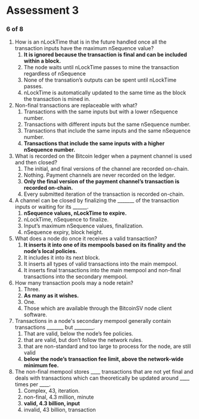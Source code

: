 # Assessment 3



### 6 of 8 <a href="#id-6-of-8" id="id-6-of-8"></a>

&#x20;

1. How is an nLockTime that is in the future handled once all the transaction inputs have the maximum nSequence value?
   1. **It is ignored because the transaction is final and can be included within a block.**
   2. The node waits until nLockTime passes to mine the transaction regardless of nSequence
   3. None of the transation’s outputs can be spent until nLockTime passes.
   4. nLockTime is automatically updated to the same time as the block the transaction is mined in.
2. Non-final transactions are replaceable with what?
   1. Transactions with the same inputs but with a lower nSequence number.
   2. Transactions with different inputs but the same nSequence number.
   3. Transactions that include the same inputs and the same nSequence number.
   4. **Transactions that include the same inputs with a higher nSequence number.**
3. What is recorded on the Bitcoin ledger when a payment channel is used and then closed?
   1. The initial, and final versions of the channel are recorded on-chain.
   2. Nothing. Payment channels are never recorded on the ledger.
   3. **Only the final version of the payment channel’s transaction is recorded on-chain.**
   4. Every submitted iteration of the transaction is recorded on-chain.
4. A channel can be closed by finalizing the \_\_\_\_\_\_\_ of the transaction inputs or waiting for its \_\_\_\_\_\_.&#x20;
   1. **nSequence values, nLockTime to expire.**
   2. nLockTime, nSequence to finalize.
   3. Input’s maximum nSequence values, finalization.
   4. nSequence expiry, block height.
5. What does a node do once it receives a valid transaction?
   1. **It inserts it into one of its mempools based on its finality and the node’s local policies.**
   2. It includes it into its next block.&#x20;
   3. It inserts all types of valid transactions into the main mempool.
   4. It inserts final transactions into the main mempool and non-final transactions into the secondary mempool.
6. How many transaction pools may a node retain?
   1. Three.
   2. **As many as it wishes.**
   3. One.
   4. Those which are available through the BitcoinSV node client software.
7. Transactions in a node's secondary mempool generally contain transactions \_\_\_\_\_\_\_ but \_\_\_\_\_\_\_\_.
   1. That are valid, below the node’s fee policies.
   2. that are valid, but don’t follow the network rules.
   3. that are non-standard and too large to process for the node, are still valid
   4. **below the node’s transaction fee limit, above the network-wide minimum fee.**
8. The non-final mempool stores \_\_\_\_ transactions that are not yet final and deals with transactions which can theoretically be updated around \_\_\_\_ times per \_\_\_\_.
   1. Complex, 43, iteration.
   2. non-final, 4.3 million, minute
   3. **valid, 4.3 billion, input**
   4. invalid, 43 billion, transaction
